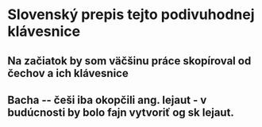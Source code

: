 # Slovenský prepis tejto podivuhodnej klávesnice
## Na začiatok by som väčšinu práce skopíroval od čechov a ich klávesnice 
## Bacha -- češi iba okopčili ang. lejaut - v budúcnosti by bolo fajn vytvoriť og sk lejaut.
